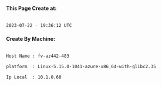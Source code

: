 
   
#### This Page Create at:

```bash

2023-07-22 - 19:36:12 UTC

```

#### Create By Machine:

```bash

Host Name : fv-az442-483

platform  : Linux-5.15.0-1041-azure-x86_64-with-glibc2.35

Ip Local  : 10.1.0.60

```

